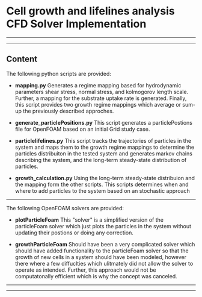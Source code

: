 # Cell growth and lifelines analysis CFD Solver Implementation
---
---
## Content
The following python scripts are provided:
- **mapping.py**
Generates a regime mapping based for hydrodynamic parameters shear stress, normal stress, and kolmogorov length scale. Further, a mapping for the substrate uptake rate is generated. Finally, this script provides two growth regime mappings which average or sum-up the previously described approches.

- **generate_particlePositions.py**
This script generates a particlePostions file for OpenFOAM based on an initial Grid study case.

- **particlelifelines.py**
This script tracks the trajectories of particles in the system and maps them to the growth regime mappings to determine the particles distribuiton in the tested system and generates markov chains describing the system, and the long-term steady-state distribution of particles.  

- **growth_calculation.py**
Using the long-term steady-state distribuion and the mapping form the other scripts. This scripts determines when and where to add particles to the system based on an stochastic approach

---

The following OpenFOAM solvers are provided:
- **plotParticleFoam**
This "solver" is a simplified version of the particleFoam solver which just plots the particles in the system without updating their postions or doing any correction.

- **growthParticleFoam**
Should have been a very complicated solver which should have added functionality to the particleFoam solver so that the growth of new cells in a system should have been modeled, however there where a few diffuclties which ulitmately did not allow the solver to operate as intended. Further, this approach would not be computatonally efficient which is why the concept was canceled. 
 
 ---
 ---
